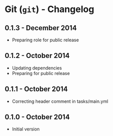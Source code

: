 # Git (`git`) - Changelog

## 0.1.3 - December 2014

* Preparing role for public release

## 0.1.2 - October 2014

* Updating dependencies
* Preparing for public release

## 0.1.1 - October 2014

* Correcting header comment in tasks/main.yml

## 0.1.0 - October 2014

* Initial version